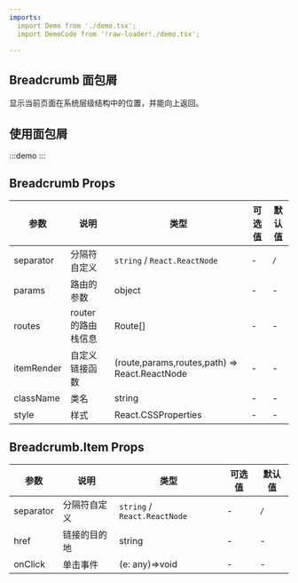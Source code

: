 ```yaml
---
imports:
  import Demo from './demo.tsx';
  import DemoCode from '!raw-loader!./demo.tsx';

---
```


## Breadcrumb 面包屑

显示当前页面在系统层级结构中的位置，并能向上返回。

## 使用面包屑

:::demo
  <CodeBox code={DemoCode}>
    <Demo />
  </CodeBox>
:::

## Breadcrumb Props
| 参数     | 说明     | 类型   | 可选值 | 默认值 |
| -------- | -------- | ------ | ------ | ------ |
| separator | 分隔符自定义 | `string` / `React.ReactNode` | - | `/` |
| params | 路由的参数 | object | - | - |
| routes | router 的路由栈信息 | Route[] | - | - |
| itemRender | 自定义链接函数 | (route,params,routes,path) => React.ReactNode | - | - |
| className | 类名 | string | - | - |
| style | 样式 | React.CSSProperties | - | - |

## Breadcrumb.Item Props
| 参数     | 说明     | 类型   | 可选值 | 默认值 |
| -------- | -------- | ------ | ------ | ------ |
| separator | 分隔符自定义 | `string` / `React.ReactNode` | - | `/` |
| href | 链接的目的地 | string | - | - |
| onClick | 单击事件 | (e: any)=>void | - | - |

